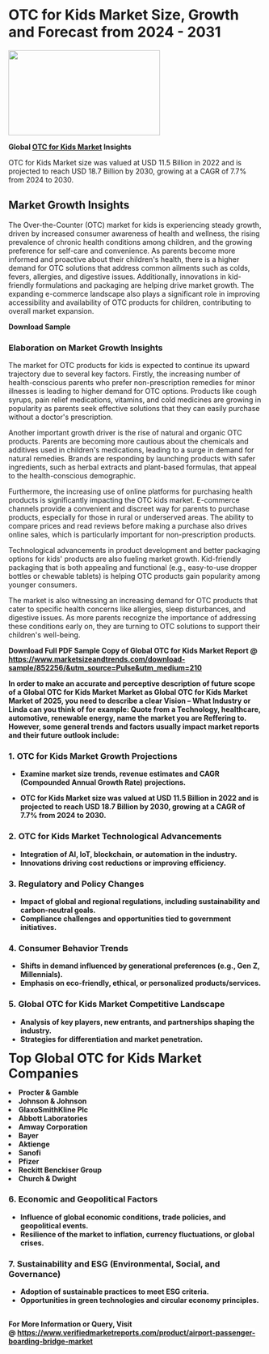 <H1>OTC for Kids Market Size, Growth and Forecast from 2024 - 2031</H1><img class="aligncenter size-medium wp-image-584254" src="https://thirdeyenews.in/wp-content/uploads/2024/09/Global-Market-Research-300x168.jpeg" alt="" width="300" height="168" /><p><strong>Global&nbsp;<a href="https://www.marketsizeandtrends.com/download-sample/852256/&amp;utm_source=Pulse&amp;utm_medium=210">OTC for Kids Market</a> Insights</strong></p><p>OTC for Kids Market size was valued at USD 11.5 Billion in 2022 and is projected to reach USD 18.7 Billion by 2030, growing at a CAGR of 7.7% from 2024 to 2030.</p><p><h2>Market Growth Insights</h2> <p>The Over-the-Counter (OTC) market for kids is experiencing steady growth, driven by increased consumer awareness of health and wellness, the rising prevalence of chronic health conditions among children, and the growing preference for self-care and convenience. As parents become more informed and proactive about their children's health, there is a higher demand for OTC solutions that address common ailments such as colds, fevers, allergies, and digestive issues. Additionally, innovations in kid-friendly formulations and packaging are helping drive market growth. The expanding e-commerce landscape also plays a significant role in improving accessibility and availability of OTC products for children, contributing to overall market expansion.</p> <p><strong>Download Sample</strong></p> <h3>Elaboration on Market Growth Insights</h3> <p>The market for OTC products for kids is expected to continue its upward trajectory due to several key factors. Firstly, the increasing number of health-conscious parents who prefer non-prescription remedies for minor illnesses is leading to higher demand for OTC options. Products like cough syrups, pain relief medications, vitamins, and cold medicines are growing in popularity as parents seek effective solutions that they can easily purchase without a doctor's prescription.</p> <p>Another important growth driver is the rise of natural and organic OTC products. Parents are becoming more cautious about the chemicals and additives used in children's medications, leading to a surge in demand for natural remedies. Brands are responding by launching products with safer ingredients, such as herbal extracts and plant-based formulas, that appeal to the health-conscious demographic.</p> <p>Furthermore, the increasing use of online platforms for purchasing health products is significantly impacting the OTC kids market. E-commerce channels provide a convenient and discreet way for parents to purchase products, especially for those in rural or underserved areas. The ability to compare prices and read reviews before making a purchase also drives online sales, which is particularly important for non-prescription products.</p> <p>Technological advancements in product development and better packaging options for kids' products are also fueling market growth. Kid-friendly packaging that is both appealing and functional (e.g., easy-to-use dropper bottles or chewable tablets) is helping OTC products gain popularity among younger consumers.</p> <p>The market is also witnessing an increasing demand for OTC products that cater to specific health concerns like allergies, sleep disturbances, and digestive issues. As more parents recognize the importance of addressing these conditions early on, they are turning to OTC solutions to support their children's well-being.</p> <p><strong></p><p><span class=""><strong>Download Full PDF Sample Copy of Global OTC for Kids Market Report</strong> @ <a href="https://www.marketsizeandtrends.com/download-sample/852256/&amp;utm_source=Pulse&amp;utm_medium=210" target="_blank">https://www.marketsizeandtrends.com/download-sample/852256/&amp;utm_source=Pulse&amp;utm_medium=210</a></span></p><p>In order to make an accurate and perceptive description of future scope of a Global&nbsp;OTC for Kids Market Market as Global&nbsp;OTC for Kids Market Market of 2025, you need to describe a clear Vision &ndash; What Industry or Linda can you think of for example: Quote from a Technology, healthcare, automotive, renewable energy, name the market you are Reffering to. However, some general trends and factors usually impact market reports and their future outlook include:</p><h3>1.&nbsp;<strong>OTC for Kids Market Growth Projections</strong></h3><ul><li>Examine market size trends, revenue estimates and CAGR (Compounded Annual Growth Rate) projections.</li><li><p>OTC for Kids Market size was valued at USD 11.5 Billion in 2022 and is projected to reach USD 18.7 Billion by 2030, growing at a CAGR of 7.7% from 2024 to 2030.</p></li></ul><h3>2.&nbsp;<strong>OTC for Kids Market Technological Advancements</strong></h3><ul><li>Integration of AI, IoT, blockchain, or automation in the industry.</li><li>Innovations driving cost reductions or improving efficiency.</li></ul><h3>3.&nbsp;<strong>Regulatory and Policy Changes</strong></h3><ul><li>Impact of global and regional regulations, including sustainability and carbon-neutral goals.</li><li>Compliance challenges and opportunities tied to government initiatives.</li></ul><h3>4.&nbsp;<strong>Consumer Behavior Trends</strong></h3><ul><li>Shifts in demand influenced by generational preferences (e.g., Gen Z, Millennials).</li><li>Emphasis on eco-friendly, ethical, or personalized products/services.</li></ul><h3>5.&nbsp;<strong>Global OTC for Kids Market Competitive Landscape</strong></h3><ul><li>Analysis of key players, new entrants, and partnerships shaping the industry.</li><li>Strategies for differentiation and market penetration.</li></ul><p data-pm-slice="1 1 []"><span style="color: inherit; font-family: inherit; font-size: 25px;">Top Global OTC for Kids Market Companies</span></p><div class="" data-test-id=""><p><li>Procter & Gamble</li><li> Johnson & Johnson</li><li> GlaxoSmithKline Plc</li><li> Abbott Laboratories</li><li> Amway Corporation</li><li> Bayer</li><li> Aktienge</li><li> Sanofi</li><li> Pfizer</li><li> Reckitt Benckiser Group</li><li> Church & Dwight</li></p></div><h3>6.&nbsp;<strong>Economic and Geopolitical Factors</strong></h3><ul><li>Influence of global economic conditions, trade policies, and geopolitical events.</li><li>Resilience of the market to inflation, currency fluctuations, or global crises.</li></ul><h3>7.&nbsp;<strong>Sustainability and ESG (Environmental, Social, and Governance)</strong></h3><ul><li>Adoption of sustainable practices to meet ESG criteria.</li><li>Opportunities in green technologies and circular economy principles.</li></ul><h2><strong style="font-size: 14px;">For More Information or Query, Visit @&nbsp;</strong><a style="background-color: #ffffff; font-size: 14px;" href="https://www.marketsizeandtrends.com/report/otc-for-kids-market/" target="_blank">https://www.verifiedmarketreports.com/product/airport-passenger-boarding-bridge-market</a></h2>
